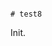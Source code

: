                                                                                                                                                                                                                                                                                                                                                                                                                                                                                                                                                                                                                                                                                         # test8

Init.
